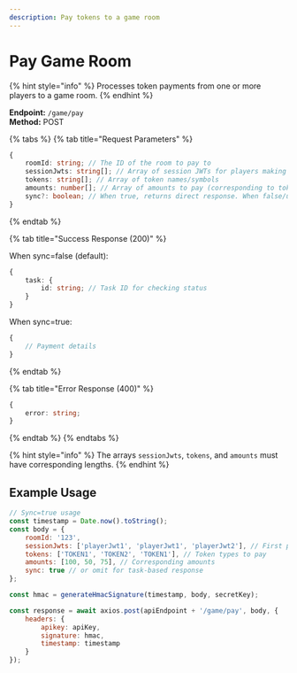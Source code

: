 ```yaml
---
description: Pay tokens to a game room
---
```


# Pay Game Room

{% hint style="info" %} Processes token payments from one or more players to a game room. {% endhint %}

**Endpoint:** `/game/pay`  
**Method:** POST

{% tabs %} {% tab title="Request Parameters" %}

```typescript
{
    roomId: string; // The ID of the room to pay to
    sessionJwts: string[]; // Array of session JWTs for players making payments
    tokens: string[]; // Array of token names/symbols
    amounts: number[]; // Array of amounts to pay (corresponding to tokens array)
    sync?: boolean; // When true, returns direct response. When false/undefined, returns a task ID for polling status
}
```

{% endtab %}

{% tab title="Success Response (200)" %}

When sync=false (default):

```typescript
{
    task: {
        id: string; // Task ID for checking status
    }
}
```

When sync=true:

```typescript
{
    // Payment details
}
```

{% endtab %}

{% tab title="Error Response (400)" %}

```typescript
{
    error: string;
}
```

{% endtab %} {% endtabs %}

{% hint style="info" %} The arrays `sessionJwts`, `tokens`, and `amounts` must have corresponding lengths. {% endhint %}

## Example Usage

```javascript
// Sync=true usage
const timestamp = Date.now().toString();
const body = {
    roomId: '123',
    sessionJwts: ['playerJwt1', 'playerJwt1', 'playerJwt2'], // First player paying 2 tokens, second player paying 1
    tokens: ['TOKEN1', 'TOKEN2', 'TOKEN1'], // Token types to pay
    amounts: [100, 50, 75], // Corresponding amounts
    sync: true // or omit for task-based response
};

const hmac = generateHmacSignature(timestamp, body, secretKey);

const response = await axios.post(apiEndpoint + '/game/pay', body, {
    headers: {
        apikey: apiKey,
        signature: hmac,
        timestamp: timestamp
    }
});
```
